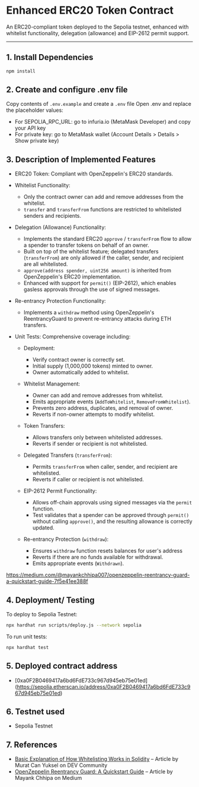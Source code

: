 # Enhanced ERC20 Token Contract

An ERC20-compliant token deployed to the Sepolia testnet, enhanced with whitelist functionality, delegation (allowance) and EIP-2612 permit support.

---

## 1. Install Dependencies

```bash
npm install
```

## 2. Create and configure .env file
Copy contents of `.env.example` and create a `.env` file
Open .env and replace the placeholder values:
- For SEPOLIA_RPC_URL: go to infuria.io (MetaMask Developer) and copy your API key 
- For private key: go to MetaMask wallet (Account Details > Details > Show private key)

## 3. Description of Implemented Features

- ERC20 Token: Compliant with OpenZeppelin's ERC20 standards.
- Whitelist Functionality:
  - Only the contract owner can add and remove addresses from the whitelist.
  - `transfer` and `transferFrom` functions are restricted to whitelisted senders and recipients.
- Delegation (Allowance) Functionality:
  - Implements the standard ERC20 `approve` / `transferFrom` flow to allow a spender to transfer tokens on behalf of an owner.
  - Built on top of the whitelist feature; delegated transfers (`transferFrom`) are only allowed if the caller, sender, and recipient are all whitelisted.
  - `approve(address spender, uint256 amount)` is inherited from OpenZeppelin's ERC20 implementation.
  - Enhanced with support for `permit()` (EIP-2612), which enables gasless approvals through the use of signed messages.
- Re-entrancy Protection Functionality:
  - Implements a `withdraw` method using OpenZeppelin's ReentrancyGuard to prevent re-entrancy attacks during ETH transfers.  

- Unit Tests: Comprehensive coverage including:

  - Deployment:
    - Verify contract owner is correctly set.
    - Initial supply (1,000,000 tokens) minted to owner.
    - Owner automatically added to whitelist.

  - Whitelist Management:
    - Owner can add and remove addresses from whitelist.
    - Emits appropriate events (`AddToWhitelist`, `RemoveFromWhitelist`).
    - Prevents zero address, duplicates, and removal of owner.
    - Reverts if non-owner attempts to modify whitelist.

  - Token Transfers:
    - Allows transfers only between whitelisted addresses.
    - Reverts if sender or recipient is not whitelisted.

  - Delegated Transfers (`transferFrom`):
    - Permits `transferFrom` when caller, sender, and recipient are whitelisted.
    - Reverts if caller or recipient is not whitelisted.

  - EIP-2612 Permit Functionality:
    - Allows off-chain approvals using signed messages via the `permit` function.
    - Test validates that a spender can be approved through `permit()` without calling `approve()`, and the resulting allowance is correctly updated.

  - Re-entrancy Protection (`withdraw`):
    - Ensures `withdraw` function resets balances for user's address
    - Reverts if there are no funds available for withdrawal. 
    - Emits appropriate events (`Withdrawn`).

https://medium.com/@mayankchhipa007/openzeppelin-reentrancy-guard-a-quickstart-guide-7f5e41ee388f

## 4. Deployment/ Testing 
To deploy to Sepolia Testnet:
```bash
npx hardhat run scripts/deploy.js --network sepolia
```

To run unit tests:
```bash 
npx hardhat test
```

## 5. Deployed contract address
- [0xa0F2B0469417a6bd6FdE733c967d945eb75e01ed] (https://sepolia.etherscan.io/address/0xa0F2B0469417a6bd6FdE733c967d945eb75e01ed)


## 6. Testnet used
- Sepolia Testnet

## 7. References 
- [Basic Explanation of How Whitelisting Works in Solidity](https://dev.to/muratcanyuksel/basic-explanation-of-how-whitelisting-works-in-solidity-f19) – Article by Murat Can Yuksel on DEV Community
- [OpenZeppelin Reentrancy Guard: A Quickstart Guide](https://medium.com/@mayankchhipa007/openzeppelin-reentrancy-guard-a-quickstart-guide-7f5e41ee388f) – Article by Mayank Chhipa on Medium



